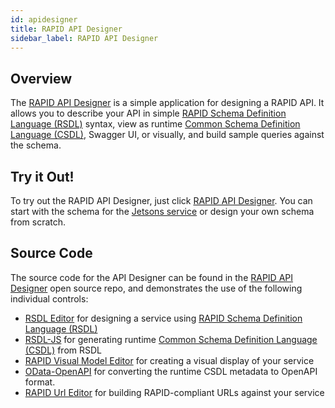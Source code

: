 ```yaml
---
id: apidesigner
title: RAPID API Designer
sidebar_label: RAPID API Designer
---
```


## Overview

The [RAPID API Designer](/api-designer) is a simple application for designing a RAPID API.
It allows you to describe your API in simple [RAPID Schema Definition Language (RSDL)](../rsdl/rapid-rsdl-intro.md) syntax,
view as runtime [Common Schema Definition Language (CSDL)](../spec/rapid-pro-resource_description.md),
Swagger UI, or visually, and build sample queries against the schema.

## Try it Out!

To try out the RAPID API Designer, just click [RAPID API Designer](/api-designer).
You can start with the schema for the [Jetsons service](../samples/jetsons-sample-service.md) or design your own schema from scratch.

## Source Code

The source code for the API Designer can be found in the [RAPID API Designer](https://github.com/oasis-open/odata-rapid/tree/main/tools/api-designer) open source repo, and demonstrates the use of the following individual controls:

- [RSDL Editor](https://github.com/oasis-open/odata-rapid/tree/main/tools/rsdlEditor) for designing a service using [RAPID Schema Definition Language (RSDL)](../rsdl/rapid-rsdl-intro.md)
- [RSDL-JS](https://github.com/oasis-open/odata-rapid/tree/main/tools/rsdl/rsdl-js) for generating runtime [Common Schema Definition Language (CSDL)](../spec/rapid-pro-resource_description.md) from RSDL
- [RAPID Visual Model Editor](https://github.com/oasis-open/odata-rapid/tree/main/tools/visualModelEditor) for creating a visual display of your service
- [OData-OpenAPI](https://github.com/oasis-tcs/odata-openapi) for converting the runtime CSDL metadata to OpenAPI format.
- [RAPID Url Editor](https://github.com/oasis-open/odata-rapid/tree/main/tools/urlEditor) for building RAPID-compliant URLs against your service
